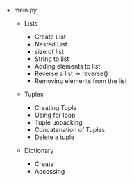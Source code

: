 - main.py
  - Lists
    - Create List
    - Nested List
    - size of list
    - String to list
    - Adding elements to list
    - Reverse a list -> reverse()
    - Removing elements from the list

  - Tuples
    - Creating Tuple
    -  Using for loop
    -  Tuple unpacking
    -  Concatenation of Tuples
    -  Delete a tuple

  - Dictionary
    - Create
    - Accessing